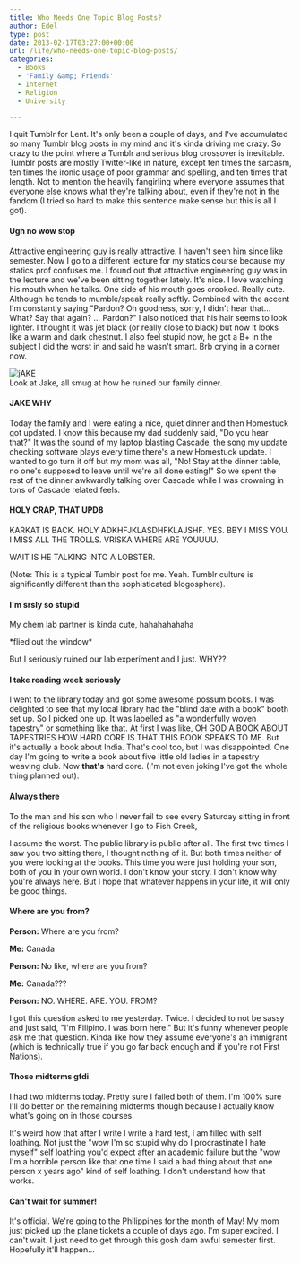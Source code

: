 ```yaml
---
title: Who Needs One Topic Blog Posts?
author: Edel
type: post
date: 2013-02-17T03:27:00+00:00
url: /life/who-needs-one-topic-blog-posts/
categories:
  - Books
  - 'Family &amp; Friends'
  - Internet
  - Religion
  - University

---
```

I quit Tumblr for Lent. It's only been a couple of days, and I've accumulated so many Tumblr blog posts in my mind and it's kinda driving me crazy. So crazy to the point where a Tumblr and serious blog crossover is inevitable. Tumblr posts are mostly Twitter-like in nature, except ten times the sarcasm, ten times the ironic usage of poor grammar and spelling, and ten times that length. Not to mention the heavily fangirling where everyone assumes that everyone else knows what they're talking about, even if they're not in the fandom (I tried so hard to make this sentence make sense but this is all I got).

#### Ugh no wow stop

Attractive engineering guy is really attractive. I haven't seen him since like semester. Now I go to a different lecture for my statics course because my statics prof confuses me. I found out that attractive engineering guy was in the lecture and we've been sitting together lately. It's nice. I love watching his mouth when he talks. One side of his mouth goes crooked. Really cute. Although he tends to mumble/speak really softly. Combined with the accent I'm constantly saying "Pardon? Oh goodness, sorry, I didn't hear that&#8230; What? Say that again? &#8230; Pardon?" I also noticed that his hair seems to look lighter. I thought it was jet black (or really close to black) but now it looks like a warm and dark chestnut. I also feel stupid now, he got a B+ in the subject I did the worst in and said he wasn't smart. Brb crying in a corner now.

<div class="alignleft">
  <div class="picture">
    <img src="http://i.mazohyst.org/broken/images/MSPA%20Notify%20-%20Jake%20u%20smug%20little%20bastard.png" alt="jAKE" /><br />Look at Jake, all smug at how he ruined our family dinner.
  </div>
</div>

#### JAKE WHY

Today the family and I were eating a nice, quiet dinner and then Homestuck got updated. I know this because my dad suddenly said, "Do you hear that?" It was the sound of my laptop blasting Cascade, the song my update checking software plays every time there's a new Homestuck update. I wanted to go turn it off but my mom was all, "No! Stay at the dinner table, no one's supposed to leave until we're all done eating!" So we spent the rest of the dinner awkwardly talking over Cascade while I was drowning in tons of Cascade related feels.

#### HOLY CRAP, THAT UPD8

KARKAT IS BACK. HOLY ADKHFJKLASDHFKLAJSHF. YES. BBY I MISS YOU. I MISS ALL THE TROLLS. VRISKA WHERE ARE YOUUUU.

WAIT IS HE TALKING INTO A LOBSTER.

(Note: This is a typical Tumblr post for me. Yeah. Tumblr culture is significantly different than the sophisticated blogosphere).

#### I'm srsly so stupid

My chem lab partner is kinda cute, hahahahahaha
  
\*flied out the window\*
  
But I seriously ruined our lab experiment and I just. WHY??

#### I take reading week seriously

I went to the library today and got some awesome possum books. I was delighted to see that my local library had the "blind date with a book" booth set up. So I picked one up. It was labelled as "a wonderfully woven tapestry" or something like that. At first I was like, OH GOD A BOOK ABOUT TAPESTRIES HOW HARD CORE IS THAT THIS BOOK SPEAKS TO ME. But it's actually a book about India. That's cool too, but I was disappointed. One day I'm going to write a book about five little old ladies in a tapestry weaving club. Now **that's** hard core. (I'm not even joking I've got the whole thing planned out).

#### Always there

To the man and his son who I never fail to see every Saturday sitting in front of the religious books whenever I go to Fish Creek,

I assume the worst. The public library is public after all. The first two times I saw you two sitting there, I thought nothing of it. But both times neither of you were looking at the books. This time you were just holding your son, both of you in your own world. I don't know your story. I don't know why you're always here. But I hope that whatever happens in your life, it will only be good things.

#### Where are you from?

**Person:** Where are you from?
  
**Me:** Canada
  
**Person:** No like, where are you from?
  
**Me:** Canada???
  
**Person:** NO. WHERE. ARE. YOU. FROM?

I got this question asked to me yesterday. Twice. I decided to not be sassy and just said, "I'm Filipino. I was born here." But it's funny whenever people ask me that question. Kinda like how they assume everyone's an immigrant (which is technically true if you go far back enough and if you're not First Nations).

#### Those midterms gfdi

I had two midterms today. Pretty sure I failed both of them. I'm 100% sure I'll do better on the remaining midterms though because I actually know what's going on in those courses.

It's weird how that after I write I write a hard test, I am filled with self loathing. Not just the "wow I'm so stupid why do I procrastinate I hate myself" self loathing you'd expect after an academic failure but the "wow I'm a horrible person like that one time I said a bad thing about that one person x years ago" kind of self loathing. I don't understand how that works.

#### Can't wait for summer!

It's official. We're going to the Philippines for the month of May! My mom just picked up the plane tickets a couple of days ago. I'm super excited. I can't wait. I just need to get through this gosh darn awful semester first. Hopefully it'll happen&#8230;


